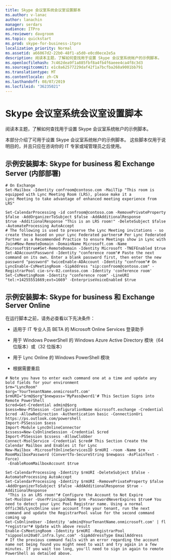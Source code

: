 ```yaml
---
title: Skype 会议室系统会议室设置脚本
ms.author: v-lanac
author: lanachin
manager: serdars
audience: ITPro
ms.reviewer: davgroom
ms.topic: quickstart
ms.prod: skype-for-business-itpro
localization_priority: Normal
ms.assetid: a66067d2-22b0-48f1-a5d0-e0cd0ece2e5a
description: 阅读本主题，了解如何查找用于设置 Skype 会议室系统帐户的示例脚本。
ms.openlocfilehash: 7c462dea9f1a885fbf8a4fb4f6aeee4ca4f8c3d3
ms.sourcegitcommit: e1c8a62577229daf42f1a7bcfba268a9001bb791
ms.translationtype: MT
ms.contentlocale: zh-CN
ms.lasthandoff: 08/07/2019
ms.locfileid: "36235021"
---
```

# <a name="skype-room-system-room-setup-scripts"></a>Skype 会议室系统会议室设置脚本
 
阅读本主题，了解如何查找用于设置 Skype 会议室系统帐户的示例脚本。
  
本部分介绍了可用于设置 Skype 会议室系统帐户的示例脚本。 这些脚本仅用于说明目的，并且只应在咨询你的 IT 专家或域管理员之后使用。
  
## <a name="example-setup-script-skype-for-business-and-exchange-server-on-premises"></a>示例安装脚本: Skype for business 和 Exchange Server (内部部署)

```
# On Exchange 
Set-Mailbox -Identity confroom@contoso.com -MailTip "This room is equipped with Lync Meeting Room (LRS), please make it a 
Lync Meeting to take advantage of enhanced meeting experience from LRS"

Set-CalendarProcessing -id confroom@contoso.com -RemovePrivateProperty $false -AddOrganizerToSubject $false -AddAdditionalResponse 
$true -AdditionalResponse "This is an LRS room!" -DeleteSubject $false -AutomateProcessing AutoAccept 
# The following is used to preserve the Lync Meeting invitations - so create these based on your Lync Federated partners# Per Lync Federated Partner as a Recommended Practice to ensure Meetings show in Lync with Join#New-RemoteDomain -DomainName Microsoft.com -Name Microsoft$true#Set-RemoteDomain -Identity Microsoft -TNEFEnabled $true
Set-ADAccountPassword -Identity "conference room"# Paste the next command on its own. Enter a blank password first, then enter the new password "password" twiceEnable-ADAccount -Identity "confroom"# On LyncEnable-CsMeetingRoom -SipAddress "sip:confroom@contoso.com" -RegistrarPool cie-srv-02.contoso.com -Identity 'conference room' 
Set-CsMeetingRoom -Identity "conference room" -LineURI "tel:+14255551669;ext=1669" -EnterpriseVoiceEnabled $true
```

## <a name="example-setup-script-skype-for-business-and-exchange-server-online"></a>示例安装脚本: Skype for business 和 Exchange Server Online

在运行脚本之前，请务必查看以下先决条件：
  
- 适用于 IT 专业人员 BETA 的 Microsoft Online Services 登录助手
    
- 用于 Windows PowerShell 的 Windows Azure Active Directory 模块（64 位版本）或（32 位版本）
    
- 用于 Lync Online 的 Windows PowerShell 模块
    
- 根据需要重启
    
```
# Note you have to enter each command one at a time and update any bold fields for your environment
$rm="LyncRoom"
$org='YourTenantName.onmicrosoft.com'
$rmURI="$rm@$org"$newpass='MyPass@word1'# This Section Signs into Remote PowerShell
$cred=Get-Credential admin@$org
$sess=New-PSSession -ConfigurationName microsoft.exchange -Credential $cred -AllowRedirection -Authentication basic -ConnectionUri https://ps.outlook.com/powershell
Import-PSSession $sess
Import-Module LyncOnlineConnector
$cssess=New-CsOnlineSession -Credential $cred
Import-PSSession $cssess -AllowClobber
Connect-MsolService -Credential $cred# This Section Create the Calendar Mailbox and Enables it for Lync
New-Mailbox -MicrosoftOnlineServicesID $rmURI -room -Name $rm -RoomMailboxPassword (ConvertTo-SecureString $newpass -AsPlainText -Force)
 -EnableRoomMailboxAccount $true

Set-CalendarProcessing -Identity $rmURI -DeleteSubject $false -AutomateProcessing AutoAccept 
Set-CalendarProcessing -Identity $rmURI -RemovePrivateProperty $false -AddOrganizerToSubject $false -AddAdditionalResponse $true -AdditionalResponse
 "This is an LRS room!"# Configure the Account to Not Expire
Set-MsolUser -UserPrincipalName $rm -PasswordNeverExpires $true# You need to detect your Lync Pool Registrar name. Using a normal Offic365/LyncOnline user account from your tenant, run the next command and update the RegistrarPool value for the second command coming up
Get-CsOnlineUser -Identity 'admin@YourTenantName.onmicrosoft.com' | fl *registrar*# Update with above result
Enable-CsMeetingRoom -Identity $rmURI -RegistrarPool "sippoolsn20a07.infra.lync.com" -SipAddressType EmailAddress
# If the previous command fails with an error regarding the account name not being found you might need to wait and try again in a few minutes. If you wait too long, you'll need to sign in again to remote PowerShell as detailed above.
```


